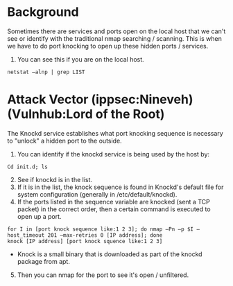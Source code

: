 # Background
Sometimes there are services and ports open on the local host that we can't see or identify with the traditional nmap searching / scanning.  This is when we have to do port knocking to open up these hidden ports / services.

1. You can see this if you are on the local host.
```
netstat –alnp | grep LIST
```

# Attack Vector (ippsec:Nineveh) (Vulnhub:Lord of the Root)
The Knockd service establishes what port knocking sequence is necessary to "unlock" a hidden port to the outside.
1. You can identify if the knockd service is being used by the host by: 
```
Cd init.d; ls
```
2. See if knockd is in the list.
3. If it is in the list, the knock sequence is found in Knockd's default file for system configuration (generally in /etc/default/knockd).
4. If the ports listed in the sequence variable are knocked (sent a TCP packet) in the correct order, then a certain command is executed to open up a port.
```
for I in [port knock sequence like:1 2 3]; do nmap –Pn –p $I –host_timeout 201 –max-retries 0 [IP address]; done 
knock [IP address] [port knock squence like:1 2 3]
```
  - Knock is a small binary that is downloaded as part of the knockd package from apt.
5. Then you can nmap for the port to see it's open / unfiltered. 
